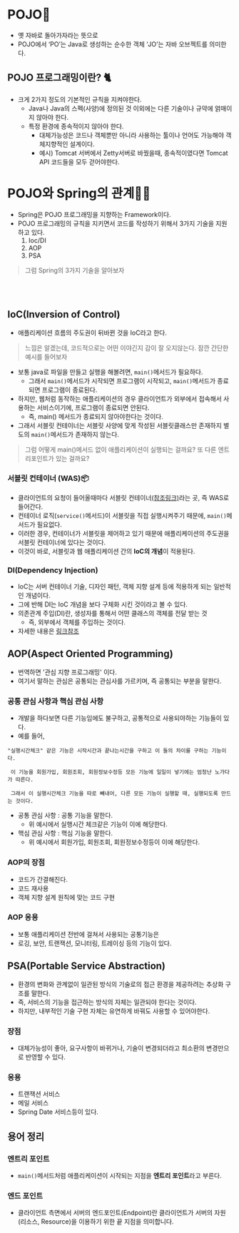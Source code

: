 # POJO🐣
 - 옛 자바로 돌아가자라는 뜻으로
 - POJO에서 ‘PO’는 Java로 생성하는 순수한 객체 ‘JO’는 자바 오브젝트를 의미한다. 

## POJO 프로그래밍이란? 🐈
 - 크게 2가지 정도의 기본적인 규칙을 지켜야한다. 
    -  Java나 Java의 스펙(사양)에 정의된 것 이외에는 다른 기술이나 규약에 얽매이지 않아야 한다.
    -  특정 환경에 종속적이지 않아야 한다. 
        - 대체가능성은 코드나 객체뿐만 아니라 사용하는 툴이나 언어도 가능해야 객체지향적인 설계이다. 
        - 예시) Tomcat 서버에서 Zetty서버로 바꿨을때, 종속적이였다면 Tomcat API 코드들을 모두 걷어야한다.

# POJO와 Spring의 관계🐣🍃
 - Spring은 POJO 프로그래밍을 지향하는 Framework이다.
 - POJO 프로그래밍의 규칙을 지키면서 코드를 작성하기 위해서 3가지 기술을 지원하고 있다.
      1. Ioc/DI
      2. AOP
      3. PSA

> 그럼 Spring의 3가지 기술을 알아보자


<br></br>
## IoC(Inversion of Control)
 - 애플리케이션 흐름의 주도권이 뒤바뀐 것을 IoC라고 한다.
 
 
> 느낌은 알겠는데, 코드적으로는 어떤 이야긴지 감이 잘 오지않는다. 잠깐 간단한 예시를 들어보자 
 - 보통 java로 파일을 만들고 실행을 해볼려면, `main()`메서드가 필요하다.
   - 그래서 `main()`메서드가 시작되면 프로그램이 시작되고, `main()`메서드가 종료되면 프로그램이 종료된다. 
 - 하지만, 웹처럼 동작하는 애플리케이션의 경우 클라이언트가 외부에서 접속해서 사용하는 서비스이기에, 프로그램이 종료되면 안된다. 
   - 즉, main() 메서드가 종료되지 않아야한다는 것이다. 
 - 그래서 서블릿 컨테이너는 서블릿 사양에 맞게 작성된 서블릿클래스만 존재하지 별도의 `main()`메서드가 존재하지 않는다. 


> 그럼 어떻게 main()메서드 없이 애플리케이션이 실행되는 걸까요? 또 다른 엔트리포인트가 있는 걸까요?

### 서블릿 컨테이너 (WAS)📦
 - 클라이언트의 요청이 들어올때마다 서블릿 컨테이너[(참조링크)](https://github.com/Gloom-shin/TIL/blob/main/Spring/WAS%EC%99%80%20WebServer(%EC%9B%B9%EC%9D%98%20%EC%97%AD%EC%82%AC).md#was-1)라는 곳, 즉 WAS로 들어간다. 
 - 컨테이너 로직(`service()`메서드)이 서블릿을 직접 실행시켜주기 때문에, `main()`메서드가 필요없다.
 - 이러한 경우, 컨테이너가 서블릿을 제어하고 있기 때문에 애플리케이션의 주도권을 서블릿 컨테이너에 있다는 것이다. 
 - 이것이 바로, 서블릿과 웹 애플리케이션 간의 **IoC의 개념**이 적용된다.

### DI(Dependency Injection)
 - IoC는 서버 컨테이너 기술, 디자인 패턴, 객체 지향 설계 등에 적용하게 되는 일반적인 개념이다.
 - 그에 반해 DI는 IoC 개념을 보다 구체화 시킨 것이라고 볼 수 있다.
 - 의존관계 주입(DI)란, 생성자를 통해서 어떤 클래스의 객체를 전달 받는 것
    - 즉, 외부에서 객체를 주입하는 것이다.
 - 자세한 내용은 [링크참조](https://github.com/Gloom-shin/SpringStudyRemoteStorage/blob/main/section03/%5B%EC%8B%A0%EC%B0%BD%ED%98%B8%5D03_%EC%8A%A4%ED%94%84%EB%A7%81%20%ED%95%B5%EC%8B%AC%20%EC%9B%90%EB%A6%AC%20%EC%9D%B4%ED%95%B42(%EA%B0%9D%EC%B2%B4%20%EC%A7%80%ED%96%A5%20%EC%9B%90%EB%A6%AC%20%EC%A0%81%EC%9A%A9).md)

## AOP(Aspect Oriented Programming)
- 번역하면 '관심 지향 프로그래밍' 이다. 
- 여기서 말하는 관심은 공통되는 관심사를 가르키며, 즉 공통되는 부분을 말한다. 

### 공통 관심 사항과 핵심 관심 사항
- 개발을 하다보면 다른 기능임에도 불구하고, 공통적으로 사용되야하는 기능들이 있다.
- 예를 들어, 
 ```
 "실행시간체크" 같은 기능은 시작시간과 끝나는시간을 구하고 이 둘의 차이를 구하는 기능이다.
  
  이 기능을 회원가입, 회원조회, 회원정보수정등 모든 기능에 일일이 넣기에는 엄청난 노가다가 따른다.  
  
  그래서 이 실행시간체크 기능을 따로 빼내어, 다른 모든 기능이 실행할 때, 실행되도록 만드는 것이다. 
```
- 공통 관심 사항 : 공통 기능을 말한다.
  - 위 예시에서 실행시간 체크같은 기능이 이에 해당한다.
- 핵심 관심 사항 : 핵심 기능을 말한다.
  - 위 예시에서 회원가입, 회원조회, 회원정보수정등이 이에 해당한다.

### AOP의 장점
 - 코드가 간결해진다. 
 - 코드 재사용
 - 객체 지향 설계 원칙에 맞는 코드 구현

### AOP 응용
 - 보통 애플리케이션 전반에 걸쳐서 사용되는 공통기능은
 - 로깅, 보안, 트랜잭션, 모니터링, 트레이싱 등의 기능이 있다. 
 
## PSA(Portable Service Abstraction)
 -  환경의 변화와 관계없이 일관된 방식의 기술로의 접근 환경을 제공하려는 추상화 구조를 말한다. 
 - 즉, 서비스의 기능을 접근하는 방식의 자체는 일관되야 한다는 것이다.
 - 하지만, 내부적인 기술 구현 자체는 유연하게 바꿔도 사용할 수 있어야한다.
 
### 장점
 - 대체가능성이 좋아, 요구사항이 바뀌거나, 기술이 변경되더라고 최소환의 변경만으로 반영할 수 있다.

### 응용
  - 트랜잭션 서비스
  - 메일 서비스
  - Spring Date 서비스등이 있다.
 
 
## 용어 정리
### 엔트리 포인트
  - `main()`메서드처럼 애플리케이션이 시작되는 지점을 **엔트리 포인트**라고 부른다.


### 엔드 포인트
 - 클라이언트 측면에서 서버의 엔드포인트(Endpoint)란 클라이언트가 서버의 자원(리소스, Resource)을 이용하기 위한 끝 지점을 의미합니다.
